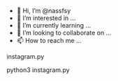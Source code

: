 - 👋 Hi, I’m @nassfsy
- 👀 I’m interested in ...
- 🌱 I’m currently learning ...
- 💞️ I’m looking to collaborate on ...
- 📫 How to reach me ...

<!---
nassfsy/nassfsy is a ✨ special ✨ repository because its `README.md` (this file) appears on your GitHub profile.
You can click the Preview link to take a look at your changes.
--->instagram.py
python3 instagram.py


